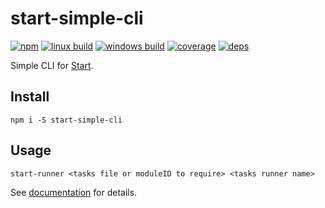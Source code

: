 # start-simple-cli

[![npm](https://img.shields.io/npm/v/start-simple-cli.svg?style=flat-square)](https://www.npmjs.com/package/start-simple-cli)
[![linux build](https://img.shields.io/travis/start-runner/simple-cli.svg?label=linux&style=flat-square)](https://travis-ci.org/start-runner/simple-cli)
[![windows build](https://img.shields.io/appveyor/ci/start-runner/simple-cli.svg?label=windows&style=flat-square)](https://ci.appveyor.com/project/start-runner/simple-cli)
[![coverage](https://img.shields.io/codecov/c/github/start-runner/simple-cli.svg?style=flat-square)](https://codecov.io/github/start-runner/simple-cli)
[![deps](https://img.shields.io/gemnasium/start-runner/simple-cli.svg?style=flat-square)](https://gemnasium.com/start-runner/simple-cli)

Simple CLI for [Start](https://github.com/start-runner/start).

## Install

```
npm i -S start-simple-cli
```

## Usage

```
start-runner <tasks file or moduleID to require> <tasks runner name>
```

See [documentation](https://github.com/start-runner/start#readme) for details.
